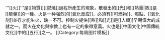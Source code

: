 '''[[火]]'''是[[物質]][[燃燒]]過程所產生的現象，散發出的[[光]]和[[熱量|熱]]是[[能量]]的一種。火是一种强烈的[[氧化反应]]，必須有[[可燃物]]、燃點、[[氧化剂]]並存才能生火，缺一不可。控制火提供[[熱]]和[[光]]是[[人類]]早期偉大的成就之一。而火在文化與宗教上也有一定的象徵意義。火也是[[中国文化|中國傳統文化]]中的[[五行]]之一。
<noinclude>[[Category:每周图片模板]]</noinclude>